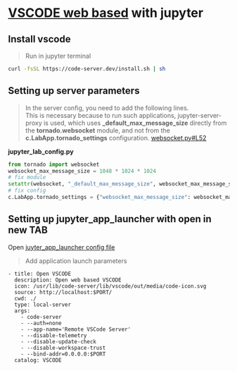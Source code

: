 # [VSCODE web based](https://github.com/coder/code-server) with jupyter

## Install vscode

> Run in jupyter terminal

```bash
curl -fsSL https://code-server.dev/install.sh | sh
```

## Setting up server parameters

> In the server config, you need to add the following lines.  
> This is necessary because to run such applications, jupyter-server-proxy is used, which uses **\_default_max_message_size** directly from the **tornado.websocket** module, and not from the **c.LabApp.tornado_settings** configuration. [websocket.py#L52](https://github.com/jupyterhub/jupyter-server-proxy/blob/76a98c900605e31a9209e0897d3010d2c6057960/jupyter_server_proxy/websocket.py#L52)

**jupyter_lab_config.py**

```py
from tornado import websocket
websocket_max_message_size = 1048 * 1024 * 1024
# fix module
setattr(websocket, "_default_max_message_size", websocket_max_message_size)
# fix config
c.LabApp.tornado_settings = {"websocket_max_message_size": websocket_max_message_size}
```

## Setting up jupyter_app_launcher with open in new TAB

Open [juyter_app_launcher config file](https://jupyter-app-launcher.readthedocs.io/en/latest/usage.html#configuration-file-location)

> Add application launch parameters

```
- title: Open VSCODE
  description: Open web based VSCODE
  icon: /usr/lib/code-server/lib/vscode/out/media/code-icon.svg
  source: http://localhost:$PORT/
  cwd: ./
  type: local-server
  args:
    - code-server
    - --auth=none
    - --app-name='Remote VSCode Server'
    - --disable-telemetry
    - --disable-update-check
    - --disable-workspace-trust
    - --bind-addr=0.0.0.0:$PORT
  catalog: VSCODE
```

